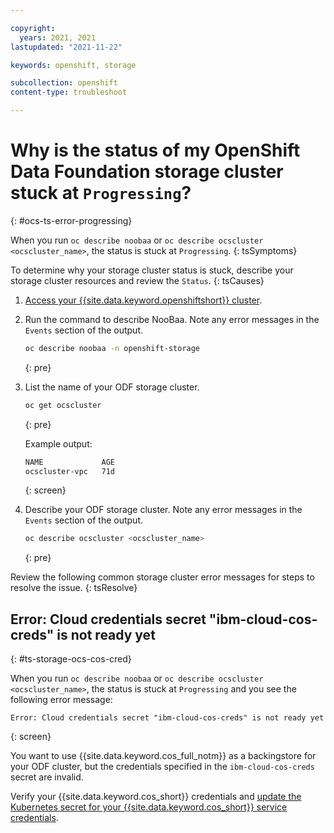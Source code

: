 ```yaml
---

copyright:
  years: 2021, 2021
lastupdated: "2021-11-22"

keywords: openshift, storage

subcollection: openshift
content-type: troubleshoot

---
```



# Why is the status of my OpenShift Data Foundation storage cluster stuck at `Progressing`?
{: #ocs-ts-error-progressing}


When you run `oc describe noobaa` or `oc describe ocscluster <ocscluster_name>`, the status is stuck at `Progressing`.
{: tsSymptoms} 


To determine why your storage cluster status is stuck, describe your storage cluster resources and review the `Status`.
{: tsCauses}

1. [Access your {{site.data.keyword.openshiftshort}} cluster](/docs/openshift?topic=openshift-access_cluster).

2. Run the command to describe NooBaa. Note any error messages in the `Events` section of the output.
    ```sh 
    oc describe noobaa -n openshift-storage
    ```
    {: pre}

3. List the name of your ODF storage cluster.
    ```sh
    oc get ocscluster
    ```
    {: pre}

    Example output:
    ```sh
    NAME             AGE
    ocscluster-vpc   71d
    ```
    {: screen}

4. Describe your ODF storage cluster. Note any error messages in the `Events` section of the output.
    ```sh 
    oc describe ocscluster <ocscluster_name>
    ```
    {: pre}


Review the following common storage cluster error messages for steps to resolve the issue.
{: tsResolve}




## Error: Cloud credentials secret "ibm-cloud-cos-creds" is not ready yet
{: #ts-storage-ocs-cos-cred}

When you run `oc describe noobaa` or `oc describe ocscluster <ocscluster_name>`, the status is stuck at `Progressing` and you see the following error message:
```
Error: Cloud credentials secret "ibm-cloud-cos-creds" is not ready yet
```
{: screen}

You want to use {{site.data.keyword.cos_full_notm}} as a backingstore for your ODF cluster, but the credentials specified in the `ibm-cloud-cos-creds` secret are invalid. 

Verify your {{site.data.keyword.cos_short}} credentials and [update the Kubernetes secret for your {{site.data.keyword.cos_short}} service credentials](/docs/openshift?topic=openshift-object_storage#create_cos_secret).







